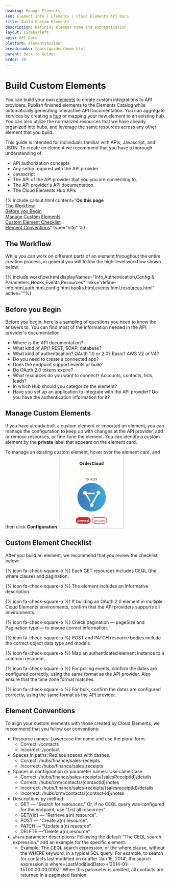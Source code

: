 ```yaml
---
heading: Manage Elements
seo: Element Info | Elements | Cloud Elements API Docs
title: Build Custom Elements
description: Defining element name and authentication
layout: sidebarleft
apis: API Docs
platform: elementsbuilder
breadcrumbs: /docs/guides/home.html
parent: Back to Guides
order: 20
---
```


# Build Custom Elements

You can build your own  <a href="#" data-toggle="tooltip" data-original-title="{{site.data.glossary.element}}">elements</a> to create custom integrations to API providers. Publish finished elements to the Elements Catalog while automatically generating interactive API Documentation. You can aggregate services by creating a  <a href="#" data-toggle="tooltip" data-original-title="{{site.data.glossary.hub}}">hub</a> or mapping your new element to an existing hub. You can also utilize the normalized resources that we have already organized into hubs, and leverage the same resources across any other element that you build.

This guide is intended for individuals familiar with APIs, Javascript, and JSON. To create an element we recommend that you have a thorough understanding of:

* API authorization concepts
* Any setup required with the API provider
* Javascript
* The API of the API provider that you you are connecting to.
* The API provider's API documentation.
* The Cloud Elements Hub APIs

{% include callout.html content="<strong>On this page</strong></br><a href=#the-workflow>The Workflow</a></br><a href=#before-you-begin>Before you Begin</a></br><a href=#manage-custom-elements>Manage Custom Elements</a></br><a href=#custom-element-checklist>Custom Element Checklist</a></br><a href=#element-conventions>Element Conventions</a>" type="info" %}

## The Workflow

While you can work on different parts of an element throughout the entire creation process, in general you will follow the high-level workflow shown below.

{% include workflow.html displayNames="Info,Authentication,Config & Parameters,Hooks,Events,Resources" links="define-info.html,auth.html,config.html,hooks.html,events.html,resources.html" active=""%}

## Before you Begin

Before you begin, here is a sampling of questions you need to know the answers to. You can find most of the information needed in the API provider's documentation

* Where is the API documentation?
* What kind of API? REST, SOAP, database?
* What kind of authentication? OAuth 1.0 or 2.0? Basic? AWS V2 or V4?
* Do you need to create a connected app?
* Does the endpoint support events or bulk?
* Do OAuth 2.0 tokens expire?
* What resources do you want to connect? Accounts, contacts, lists, leads?
* In which Hub should you categorize the element?
* Have you set up an application to integrate with the API provider? Do you have the authentication information for it?

## Manage Custom Elements

If you have already built a custom element or imported an element, you can manage the configuration to keep up with changes at the API provider, add or remove resources, or fine-tune the element. You can identify a custom element by the **private** label that appears on the element card.

To manage an existing custom element, hover over the element card, and then click **Configuration**.
![Configuration](img/configuration.gif)

## Custom Element Checklist

After you build an element, we recommend that you review the checklist below:

{% icon fa-check-square-o %} Each GET resources includes CEQL (the where clause) and pagination.

{% icon fa-check-square-o %} The element includes an informative description.

{% icon fa-check-square-o %} If building an OAuth 2.0 element in multiple Cloud Elements environments, confirm that the API providers supports all environments.

{% icon fa-check-square-o %} Check pagination &mdash; pageSize and Pagination type &mdash; to ensure correct information.

{% icon fa-check-square-o %} POST and PATCH resource bodies include the correct object data type and models.

{% icon fa-check-square-o %} Map an authenticated element instance to a common resource.

{% icon fa-check-square-o %} For polling events, confirm the dates are configured correctly, using the same format as the API provider. Also ensure that the time zone format matches.

{% icon fa-check-square-o %} For bulk, confirm the dates are configured correctly, using the same format as the API provider.

## Element Conventions

To align your custom elements with those created by Cloud Elements, we recommend that you follow our conventions:

* Resource names: Lowercase the name and use the plural form.
  * Correct: /contacts
  * Incorrect: /contact
* Spaces in paths: Replace spaces with dashes.
  * Correct: /hubs/finance/sales-receipts
  * Incorrect: /hubs/finance/sales_receipts
* Spaces in configuration or parameter names: Use camelCase.
  * Correct: /hubs/finance/sales-receipts/{salesReceiptId}/details
  * Correct: /hubs/crm/contacts/{contactId}/notes
  * Incorrect: /hubs/finance/sales-receipts/{salesreceiptId}/details
  * Incorrect: /hubs/crm/contacts/{contact-Id}/notes
* Descriptions by method:
  * GET &mdash; "Search for resources."  Or, if no CEQL query was configured for the endpoint, use "List all resources".
  * GET/{id} &mdash; "Retrieve a(n) resource".
  * POST &mdash; "Create a(n) resource".
  * PATCH &mdash; "Update a(n) resource".
  * DELETE &mdash;"Delete a(n) resource"
* `where` parameter descriptions: Following the default "The CEQL search expression." add an example for the specific element.
  * Example: The CEQL search expression, or the where clause, without the WHERE keyword, in a typical SQL query. For example, to search for contacts last modified on or after ‘Jan 15, 2014’, the search expression is where=LastModifiedDate>=’2014-01-15T00:00:00.000Z’. When this parameter is omitted, all contacts are returned in a paginated fashion.
